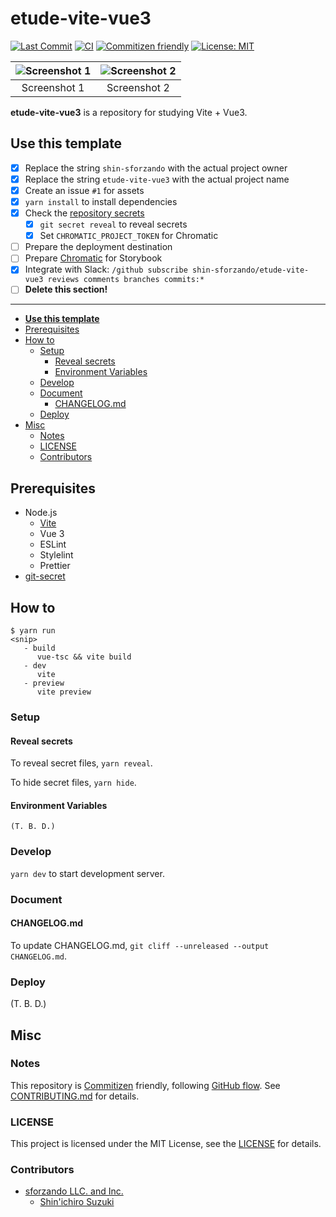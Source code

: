 # etude-vite-vue3

<!-- Badges -->

[![Last Commit](https://img.shields.io/github/last-commit/shin-sforzando/etude-vite-vue3)](https://github.com/shin-sforzando/etude-vite-vue3/graphs/commit-activity)
[![CI](https://github.com/shin-sforzando/etude-vite-vue3/actions/workflows/ci.yml/badge.svg)](https://github.com/shin-sforzando/etude-vite-vue3/actions/workflows/ci.yml)
[![Commitizen friendly](https://img.shields.io/badge/commitizen-friendly-brightgreen.svg)](http://commitizen.github.io/cz-cli/)
[![License: MIT](https://img.shields.io/badge/License-MIT-blue.svg)](https://opensource.org/licenses/MIT)

<!-- Screenshots -->

| ![Screenshot 1](https://placehold.jp/32/3d4070/ffffff/720x480.png?text=Screenshot%201) | ![Screenshot 2](https://placehold.jp/32/703d40/ffffff/720x480.png?text=Screenshot%202) |
| :------------------------------------------------------------------------------------: | :------------------------------------------------------------------------------------: |
|                                      Screenshot 1                                      |                                      Screenshot 2                                      |

<!-- Synopsis -->

**etude-vite-vue3** is a repository for studying Vite + Vue3.

## **Use this template**

- [x] Replace the string `shin-sforzando` with the actual project owner
- [x] Replace the string `etude-vite-vue3` with the actual project name
- [x] Create an issue `#1` for assets
- [x] `yarn install` to install dependencies
- [x] Check the [repository secrets](https://github.com/shin-sforzando/etude-vite-vue3/settings/secrets/actions)
  - [x] `git secret reveal` to reveal secrets
  - [x] Set `CHROMATIC_PROJECT_TOKEN` for Chromatic
- [ ] Prepare the deployment destination
- [ ] Prepare [Chromatic](https://www.chromatic.com/) for Storybook
- [x] Integrate with Slack: `/github subscribe shin-sforzando/etude-vite-vue3 reviews comments branches commits:*`
- [ ] **Delete this section!**

---

<!-- TOC -->

- [**Use this template**](#use-this-template)
- [Prerequisites](#prerequisites)
- [How to](#how-to)
  - [Setup](#setup)
    - [Reveal secrets](#reveal-secrets)
    - [Environment Variables](#environment-variables)
  - [Develop](#develop)
  - [Document](#document)
    - [CHANGELOG.md](#changelogmd)
  - [Deploy](#deploy)
- [Misc](#misc)
  - [Notes](#notes)
  - [LICENSE](#license)
  - [Contributors](#contributors)

## Prerequisites

- Node.js
  - [Vite](https://ja.vitejs.dev)
  - Vue 3
  - ESLint
  - Stylelint
  - Prettier
- [git-secret](https://git-secret.io)

## How to

```shell
$ yarn run
<snip>
   - build
      vue-tsc && vite build
   - dev
      vite
   - preview
      vite preview
```

### Setup

#### Reveal secrets

To reveal secret files, `yarn reveal`.

To hide secret files, `yarn hide`.

#### Environment Variables

```.env
(T. B. D.)
```

### Develop

`yarn dev` to start development server.

### Document

#### CHANGELOG.md

To update CHANGELOG.md, `git cliff --unreleased --output CHANGELOG.md`.

### Deploy

(T. B. D.)

## Misc

### Notes

This repository is [Commitizen](https://commitizen.github.io/cz-cli/) friendly, following [GitHub flow](https://docs.github.com/en/get-started/quickstart/github-flow).
See [CONTRIBUTING.md](./CONTRIBUTING.md) for details.

### LICENSE

This project is licensed under the MIT License, see the [LICENSE](./LICENSE) for details.

### Contributors

- [sforzando LLC. and Inc.](https://sforzando.co.jp/)
  - [Shin'ichiro Suzuki](https://github.com/shin-sforzando)
